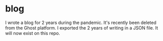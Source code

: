# blog
I wrote a blog for 2 years during the pandemic. It's recently been deleted from the Ghost platform. I exported the 2 years of writing in a JSON file. It will now exist on this repo.
